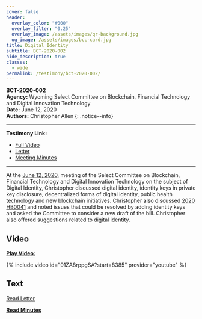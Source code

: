 ```yaml
---
cover: false
header:
  overlay_color: "#000"
  overlay_filter: "0.25"
  overlay_image: /assets/images/qr-background.jpg
  og_image: /assets/images/bcc-card.jpg
title: Digital Identity
subtitle: BCT-2020-002
hide_description: true
classes:
  - wide
permalink: /testimony/bct-2020-002/
---
```


**BCT-2020-002**<br>
**Agency:** Wyoming Select Committee on Blockchain, Financial Technology and Digital Innovation Technology<br>
**Date:** June 12, 2020<br>
**Authors:** Christopher Allen
{: .notice--info}

---

**Testimony Link:**
* [Full Video](https://www.youtube.com/watch?v=91ZA8rppgSA)
* [Letter](https://wyoleg.gov/InterimCommittee/2020/S19-20200612Wyoming2020IdentityLegislationAgendaLetter-ChristopherAllen.pdf)
* [Meeting Minutes](https://wyoleg.gov/InterimCommittee/2020/S19-20200612MeetingMinutes.pdf)

---

At the [June 12, 2020](https://wyoleg.gov/InterimCommittee/2020/S19-20200612MeetingMinutes.pdf), meeting of the Select Committee on Blockchain, Financial Technology and Digital Innovation Technology on the subject of Digital Identity,  Christopher discussed digital identity, identity keys in private key disclosure, decentralized forms of digital identity, public health technology and new blockchain initiatives. Christopher also discussed [2020 HB0041](https://www.wyoleg.gov/Legislation/2020/HB0041) and noted issues that could be resolved by adding identity keys and asked the Committee to consider a new draft of the bill. Christopher also offered suggestions related to digital identity.

## Video

[**Play Video:**](https://www.youtube.com/watch?v=91ZA8rppgSA&t=8385s)

{% include video id="91ZA8rppgSA?start=8385" provider="youtube" %}

## Text

<a href="https://wyoleg.gov/InterimCommittee/2020/S19-20200612Wyoming2020IdentityLegislationAgendaLetter-ChristopherAllen.pdf">Read Letter</a>

<a href="https://wyoleg.gov/InterimCommittee/2020/S19-20200612MeetingMinutes.pdf"><b>Read Minutes</b></a>
